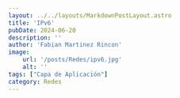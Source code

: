 ```yaml
---
layout: ../../layouts/MarkdownPostLayout.astro
title: 'IPv6'
pubDate: 2024-06-20
description: ''
author: 'Fabian Martinez Rincon'
image:
    url: '/posts/Redes/ipv6.jpg'
    alt: ''
tags: ["Capa de Aplicación"]
category: Redes
---
```


